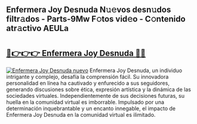 ## Enfermera Joy Desnuda N𝚞𝚎vos desn𝚞dos filtr𝚊dos - Parts-9Mw F𝚘tos vid𝚎o - C𝚘ntenido atr𝚊ctivo AEULa

# <h2><a href="http://mb367z.tromn.icu/?c=Enfermera+Joy+Desnuda">🔗👉👉👉 Enfermera Joy Desnuda 🔗🔗</a></h2>

[![Enfermera Joy Desnuda nuevo](https://i.imgur.com/pEAQMta.gif)](http://mb367z.tromn.icu/?c=Enfermera+Joy+Desnuda)
Enfermera Joy Desnuda, un individuo intrigante y complejo, desafía la comprensión fácil. Su innovadora personalidad en línea ha cautivado y enfurecido a sus seguidores, generando discusiones sobre ética, expresión artística y la dinámica de las sociedades virtuales. Independientemente de sus decisiones futuras, su huella en la comunidad virtual es imborrable. Impulsado por una determinación inquebrantable y un encanto innegable, el impacto de Enfermera Joy Desnuda en la comunidad virtual es ilimitado.
